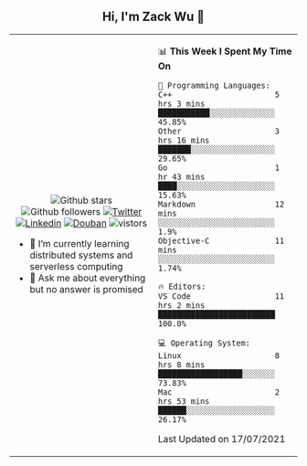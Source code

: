 <h2 align="center"> Hi, I'm Zack Wu 👋 </h2>

<table>
    <tr>
        <td valign="center" width="50%">
            <p align="center">
              <img src="https://img.shields.io/github/stars/keithnull?style=social" alt="Github stars" />
              <img src="https://img.shields.io/github/followers/keithnull?style=social" alt="Github followers" />
              <a href="https://twitter.com/_zackwu"><img src="https://img.shields.io/badge/@__zackwu-1DA1F2?style=flat&logo=Twitter&logoColor=white" alt="Twitter"/></a>
              <a href="https://www.linkedin.com/in/wuzhengke/?locale=en_US"><img src="https://img.shields.io/badge/@wuzhengke-0073b1?style=flat&logo=LinkedIn&logoColor=white" alt="Linkedin" /></a>
              <a href="https://www.douban.com/people/keith1"><img src="https://img.shields.io/badge/@keith1-007722?style=flat&logo=Douban&logoColor=white" alt="Douban" /></a>
              <img src="https://visitor-badge.glitch.me/badge?page_id=keithnull" alt="vistors" />
            </p>
            <ul>
                <li>🌱 I’m currently learning distributed systems and serverless computing</li>
                <li>💬 Ask me about everything but no answer is promised</li>
            </ul>
        </td>
       <td valign="top" width="50%">
    
<!--START_SECTION:waka-->
📊 **This Week I Spent My Time On** 

```text
💬 Programming Languages: 
C++                      5 hrs 3 mins        ███████████░░░░░░░░░░░░░░   45.85% 
Other                    3 hrs 16 mins       ███████░░░░░░░░░░░░░░░░░░   29.65% 
Go                       1 hr 43 mins        ████░░░░░░░░░░░░░░░░░░░░░   15.63% 
Markdown                 12 mins             ░░░░░░░░░░░░░░░░░░░░░░░░░   1.9% 
Objective-C              11 mins             ░░░░░░░░░░░░░░░░░░░░░░░░░   1.74%

🔥 Editors: 
VS Code                  11 hrs 2 mins       █████████████████████████   100.0%

💻 Operating System: 
Linux                    8 hrs 8 mins        ██████████████████░░░░░░░   73.83% 
Mac                      2 hrs 53 mins       ██████░░░░░░░░░░░░░░░░░░░   26.17%

```


 Last Updated on 17/07/2021
<!--END_SECTION:waka-->
</td></tr>
</table>


